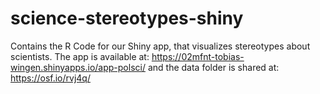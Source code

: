 # science-stereotypes-shiny
Contains the R Code for our Shiny app, that visualizes stereotypes about scientists. 
The app is available at: https://02mfnt-tobias-wingen.shinyapps.io/app-polsci/ and the data folder is shared at: https://osf.io/rvj4q/

